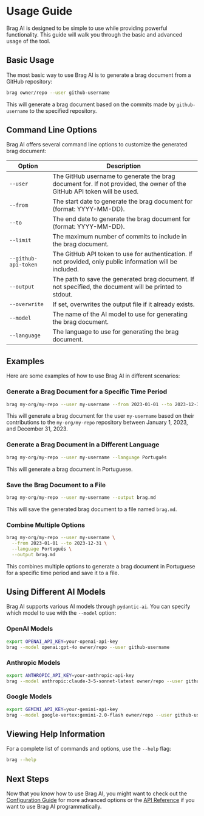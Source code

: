 # Usage Guide

Brag AI is designed to be simple to use while providing powerful functionality. This guide will walk you through the basic and advanced usage of the tool.

## Basic Usage

The most basic way to use Brag AI is to generate a brag document from a GitHub repository:

```bash
brag owner/repo --user github-username
```

This will generate a brag document based on the commits made by `github-username` to the specified repository.

## Command Line Options

Brag AI offers several command line options to customize the generated brag document:

| Option               | Description                                                                                                             |
| -------------------- | ----------------------------------------------------------------------------------------------------------------------- |
| `--user`             | The GitHub username to generate the brag document for. If not provided, the owner of the GitHub API token will be used. |
| `--from`             | The start date to generate the brag document for (format: YYYY-MM-DD).                                                  |
| `--to`               | The end date to generate the brag document for (format: YYYY-MM-DD).                                                    |
| `--limit`            | The maximum number of commits to include in the brag document.                                                          |
| `--github-api-token` | The GitHub API token to use for authentication. If not provided, only public information will be included.              |
| `--output`           | The path to save the generated brag document. If not specified, the document will be printed to stdout.                 |
| `--overwrite`        | If set, overwrites the output file if it already exists.                                                                |
| `--model`            | The name of the AI model to use for generating the brag document.                                                       |
| `--language`         | The language to use for generating the brag document.                                                                   |

## Examples

Here are some examples of how to use Brag AI in different scenarios:

### Generate a Brag Document for a Specific Time Period

```bash
brag my-org/my-repo --user my-username --from 2023-01-01 --to 2023-12-31
```

This will generate a brag document for the user `my-username` based on their contributions to the `my-org/my-repo` repository between January 1, 2023, and December 31, 2023.

### Generate a Brag Document in a Different Language

```bash
brag my-org/my-repo --user my-username --language Português
```

This will generate a brag document in Portuguese.

### Save the Brag Document to a File

```bash
brag my-org/my-repo --user my-username --output brag.md
```

This will save the generated brag document to a file named `brag.md`.

### Combine Multiple Options

```bash
brag my-org/my-repo --user my-username \
  --from 2023-01-01 --to 2023-12-31 \
  --language Português \
  --output brag.md
```

This combines multiple options to generate a brag document in Portuguese for a specific time period and save it to a file.

## Using Different AI Models

Brag AI supports various AI models through `pydantic-ai`. You can specify which model to use with the `--model` option:

### OpenAI Models

```bash
export OPENAI_API_KEY=your-openai-api-key
brag --model openai:gpt-4o owner/repo --user github-username
```

### Anthropic Models

```bash
export ANTHROPIC_API_KEY=your-anthropic-api-key
brag --model anthropic:claude-3-5-sonnet-latest owner/repo --user github-username
```

### Google Models

```bash
export GEMINI_API_KEY=your-gemini-api-key
brag --model google-vertex:gemini-2.0-flash owner/repo --user github-username
```

## Viewing Help Information

For a complete list of commands and options, use the `--help` flag:

```bash
brag --help
```

## Next Steps

Now that you know how to use Brag AI, you might want to check out the [Configuration Guide](configuration.md) for more advanced options or the [API Reference](api-reference.md) if you want to use Brag AI programmatically.
